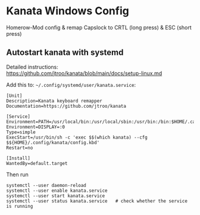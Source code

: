 # Kanata Windows Config

Homerow-Mod config & remap Capslock to CRTL (long press) & ESC (short press)

## Autostart kanata with systemd

Detailed instructions:
<https://github.com/jtroo/kanata/blob/main/docs/setup-linux.md>

Add this to: `~/.config/systemd/user/kanata.service`:

```
[Unit]
Description=Kanata keyboard remapper
Documentation=https://github.com/jtroo/kanata

[Service]
Environment=PATH=/usr/local/bin:/usr/local/sbin:/usr/bin:/bin:$HOME/.cargo/bin
Environment=DISPLAY=:0
Type=simple
ExecStart=/usr/bin/sh -c 'exec $$(which kanata) --cfg $${HOME}/.config/kanata/config.kbd'
Restart=no

[Install]
WantedBy=default.target
```

Then run

```
systemctl --user daemon-reload
systemctl --user enable kanata.service
systemctl --user start kanata.service
systemctl --user status kanata.service   # check whether the service is running
```
